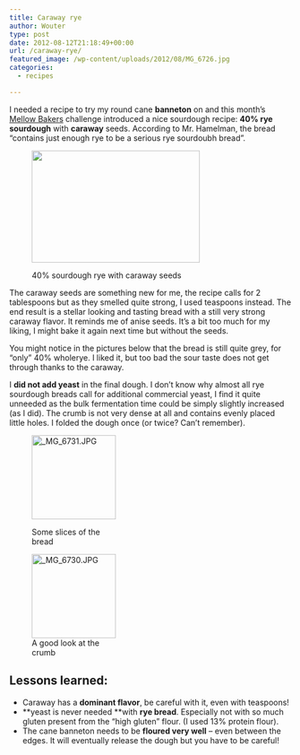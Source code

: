 ```yaml
---
title: Caraway rye
author: Wouter
type: post
date: 2012-08-12T21:18:49+00:00
url: /caraway-rye/
featured_image: /wp-content/uploads/2012/08/MG_6726.jpg
categories:
  - recipes

---
```

I needed a recipe to try my round cane **banneton** on and this month&#8217;s [Mellow Bakers][1] challenge introduced a nice sourdough recipe: **40% rye sourdough** with **caraway** seeds. According to Mr. Hamelman, the bread &#8220;contains just enough rye to be a serious rye sourdoubh bread&#8221;.<figure id="attachment_378" style="width: 300px" class="wp-caption aligncenter">

[<img class="size-medium wp-image-378" title="_MG_6726" src="https://redzuurdesem.be/wp-content/uploads/2012/08/MG_6726-300x200.jpg" alt="" width="300" height="200" srcset="https://redzuurdesem.be/wp-content/uploads/2012/08/MG_6726-300x200.jpg 300w, https://redzuurdesem.be/wp-content/uploads/2012/08/MG_6726-700x467.jpg 700w, https://redzuurdesem.be/wp-content/uploads/2012/08/MG_6726.jpg 800w" sizes="(max-width: 300px) 100vw, 300px" />][2]<figcaption class="wp-caption-text">40% sourdough rye with caraway seeds</figcaption></figure> 

The caraway seeds are something new for me, the recipe calls for 2 tablespoons but as they smelled quite strong, I used teaspoons instead. The end result is a stellar looking and tasting bread with a still very strong caraway flavor. It reminds me of anise seeds. It&#8217;s a bit too much for my liking, I might bake it again next time but without the seeds.
  
You might notice in the pictures below that the bread is still quite grey, for &#8220;only&#8221; 40% wholerye. I liked it, but too bad the sour taste does not get through thanks to the caraway.

I **did not add yeast** in the final dough. I don&#8217;t know why almost all rye sourdough breads call for additional commercial yeast, I find it quite unneeded as the bulk fermentation time could be simply slightly increased (as I did). The crumb is not very dense at all and contains evenly placed little holes. I folded the dough once (or twice? Can&#8217;t remember).<figure style="width: 150px" class="wp-caption alignleft">

[<img title="_MG_6731.JPG" src="http://lh4.ggpht.com/-ycDseCNLe2s/UCgaOIxjjZI/AAAAAAAAGcQ/xxO6Twt99O8/s150-c/_MG_6731.JPG" alt="_MG_6731.JPG" width="150" height="150" />][3]<figcaption class="wp-caption-text">Some slices of the bread</figcaption></figure> <figure style="width: 150px" class="wp-caption alignleft">[<img title="_MG_6730.JPG" src="http://lh4.ggpht.com/-culzWekWCBw/UCgaO70ES2I/AAAAAAAAGcY/R9YIJ928gUM/s150-c/_MG_6730.JPG" alt="_MG_6730.JPG" width="150" height="150" />][4]<figcaption class="wp-caption-text">A good look at the crumb</figcaption></figure> 

<h2 style="clear: both;">
  Lessons learned:
</h2>

  * Caraway has a **dominant flavor**, be careful with it, even with teaspoons!
  * **yeast is never needed **with **rye bread**. Especially not with so much gluten present from the &#8220;high gluten&#8221; flour. (I used 13% protein flour).
  * The cane banneton needs to be **floured very well** &#8211; even between the edges. It will eventually release the dough but you have to be careful!

 [1]: http://mellowbakers.com/HB/index.php
 [2]: https://redzuurdesem.be/wp-content/uploads/2012/08/MG_6726.jpg
 [3]: http://lh4.ggpht.com/-ycDseCNLe2s/UCgaOIxjjZI/AAAAAAAAGcQ/xxO6Twt99O8/s1024/_MG_6731.JPG "_MG_6731.JPG"
 [4]: http://lh4.ggpht.com/-culzWekWCBw/UCgaO70ES2I/AAAAAAAAGcY/R9YIJ928gUM/s1024/_MG_6730.JPG "_MG_6730.JPG"